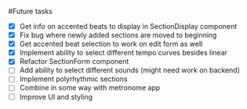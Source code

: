 #Future tasks

- [x] Get info on accented beats to display in SectionDisplay component
- [x] Fix bug where newly added sections are moved to beginning
- [x] Get accented beat selection to work on edit form as well
- [x] Implement ability to select different tempo curves besides linear
- [x] Refactor SectionForm component
- [ ] Add ability to select different sounds (might need work on backend)
- [ ] Implement polyrhythmic sections
- [ ] Combine in some way with metronome app
- [ ] Improve UI and styling
